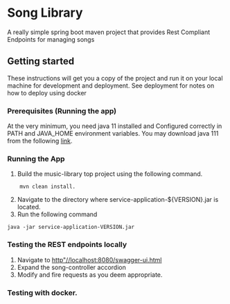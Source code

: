 # Song Library
A really simple spring boot maven project that provides Rest Compliant Endpoints for managing songs
## Getting started
These instructions will get you a copy of the project and run it on your local machine for development and deployment. See deployment for notes on how to deploy using docker

### Prerequisites (Running the app)
At the very minimum, you need java 11 installed and Configured correctly in PATH and JAVA_HOME environment variables. You may download java 111 from the following [link](https://www.oracle.com/java/technologies/javase-jdk11-downloads.html).

### Running the App
1. Build the music-library top project using the following command.
 ```shell script
     mvn clean install.
 ```

2. Navigate to the directory where service-application-${VERSION}.jar is located.
3. Run the following command
```shell script
java -jar service-application-VERSION.jar
``` 
### Testing the REST endpoints locally
1. Navigate to [http"//localhost:8080/swagger-ui.html](http://localhost:8080/swagger-ui.html#)
2. Expand the song-controller accordion
3. Modify and fire requests as you deem appropriate.

### Testing with docker.